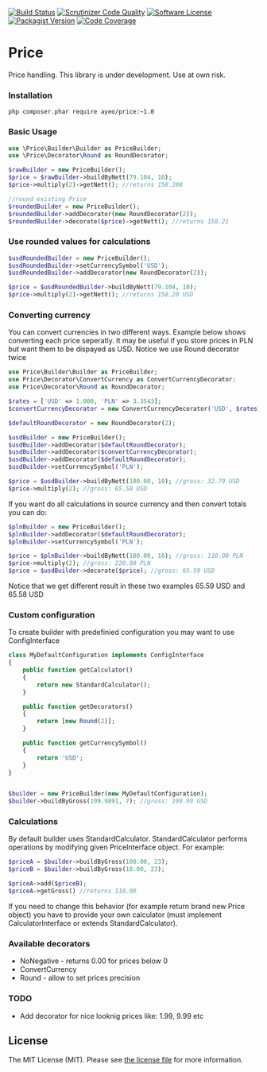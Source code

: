 [![Build Status](http://img.shields.io/travis/ayeo/price.svg?style=flat-square)](https://travis-ci.org/ayeo/price)
[![Scrutinizer Code Quality](http://img.shields.io/scrutinizer/g/ayeo/price.svg?style=flat-square)](https://scrutinizer-ci.com/g/ayeo/price/build-status/master)
[![Software License](https://img.shields.io/badge/license-MIT-brightgreen.svg?style=flat-square)](license.md)
[![Packagist Version](https://img.shields.io/packagist/v/ayeo/price.svg?style=flat-square)](https://packagist.org/packages/ayeo/price)
[![Code Coverage](https://img.shields.io/scrutinizer/coverage/g/ayeo/price/master.svg?style=flat-square)](https://scrutinizer-ci.com/g/ayeo/price/?branch=master)

Price
===========

Price handling. This library is under development. Use at own risk. 

### Installation
```
php composer.phar require ayeo/price:~1.0
```


### Basic Usage
```php
use \Price\Builder\Builder as PriceBuilder;
use \Price\Decorator\Round as RoundDecorator;

$rawBuilder = new PriceBuilder();
$price = $rawBuilder->buildByNett(79.104, 10);
$price->multiply(2)->getNett(); //returns 158.208

//round existing Price
$roundedBuilder = new PriceBuilder();
$roundedBuilder->addDecorator(new RoundDecorator(2));
$roundedBuilder->decorate($price)->getNett(); //returns 158.21
```

### Use rounded values for calculations
```php
$usdRoundedBuilder = new PriceBuilder();
$usdRoundedBuilder->setCurrencySymbol('USD');
$usdRoundedBuilder->addDecorator(new RoundDecorator(2));

$price = $usdRoundedBuilder->buildByNett(79.104, 10);
$price->multiply(2)->getNett(); //returns 158.20 USD
```

### Converting currency
You can convert currencies in two different ways. Example below shows converting each price seperatly. It may be useful if you store prices in PLN but want them to be dispayed as USD. Notice we use Round decorator twice
```php
use Price\Builder\Builder as PriceBuilder;
use Price\Decorator\ConvertCurrency as ConvertCurrencyDecorator;
use Price\Decorator\Round as RoundDecorator;

$rates = ['USD' => 1.000, 'PLN' => 3.3543];
$convertCurrencyDecorator = new ConvertCurrencyDecorator('USD', $rates);

$defaultRoundDecorator = new RoundDecorator(2);

$usdBuilder = new PriceBuilder();
$usdBuilder->addDecorator($defaultRoundDecorator);
$usdBuilder->addDecorator($convertCurrencyDecorator);
$usdBuilder->addDecorator($defaultRoundDecorator);
$usdBuilder->setCurrencySymbol('PLN');

$price = $usdBuilder->buildByNett(100.00, 10); //gross: 32.79 USD
$price->multiply(2); //gross: 65.58 USD
```
If you want do all calculations in source currency and then convert totals you can do:
```php
$plnBuilder = new PriceBuilder();
$plnBuilder->addDecorator($defaultRoundDecorator);
$plnBuilder->setCurrencySymbol('PLN');

$price = $plnBuilder->buildByNett(100.00, 10); //gross: 110.00 PLN
$price->multiply(2); //gross: 220.00 PLN
$price = $usdBuilder->decorate($price); //gross: 65.59 USD
```
Notice that we get different result in these two examples 65.59 USD and 65.58 USD

### Custom configuration
To create builder with predefinied configuration you may want to use ConfigInterface
```php
class MyDefaultConfiguration implements ConfigInterface
{
	public function getCalculator()
	{
		return new StandardCalculator();
	}

	public function getDecorators()
	{
		return [new Round(2)];
	}

	public function getCurrencySymbol()
	{
		return 'USD';
	}
}


$builder = new PriceBuilder(new MyDefaultConfiguration);
$builder->buildByGross(199.9891, 7); //gross: 199.99 USD
```

### Calculations
By default builder uses StandardCalculator. StandardCalculator performs operations by modifying given PriceInterface object. For example:
```php
$priceA = $builder->buildByGross(100.00, 23);
$priceB = $builder->buildByGross(10.00, 23);

$priceA->add($priceB);
$priceA->getGross() //returns 110.00
```
If you need to change this behavior (for example return brand new Price object) you have to provide your own calculator (must implement CalculatorInterface or extends StandardCalculator).

### Available decorators
* NoNegative - returns 0.00 for prices below 0
* ConvertCurrency
* Round - allow to set prices precision

### TODO
* Add decorator for nice looknig prices like: 1.99, 9.99 etc

## License
The MIT License (MIT). Please see [the license file](license.md) for more information.
